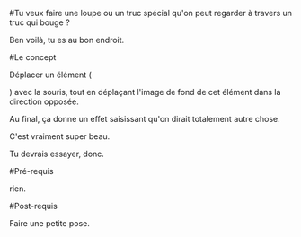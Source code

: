 #Tu veux faire une loupe ou un truc spécial qu'on peut regarder à travers un truc qui bouge ?

Ben voilà, tu es au bon endroit.

#Le concept

Déplacer un élément (<div>) avec la souris, tout en déplaçant l'image de fond de cet élément dans la direction opposée.

Au final, ça donne un effet saisissant qu'on dirait totalement autre chose.

C'est vraiment super beau.

Tu devrais essayer, donc.

#Pré-requis

rien.

#Post-requis

Faire une petite pose.

